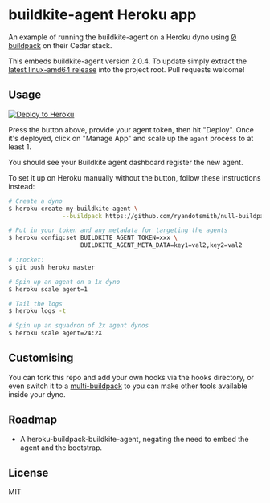 # buildkite-agent Heroku app

An example of running the buildkite-agent on a Heroku dyno using [Ø buildpack](https://github.com/ryandotsmith/null-buildpack) on their Cedar stack.

This embeds buildkite-agent version 2.0.4. To update simply extract the [latest linux-amd64 release](https://github.com/buildkite/agent/releases/latest) into the project root. Pull requests welcome!

## Usage

[![Deploy to Heroku](https://www.herokucdn.com/deploy/button.png)](https://heroku.com/deploy)

Press the button above, provide your agent token, then hit "Deploy". Once it's
deployed, click on "Manage App" and scale up the `agent` process to at least 1.

You should see your Buildkite agent dashboard register the new agent.

To set it up on Heroku manually without the button, follow these instructions instead:

```bash
# Create a dyno
$ heroku create my-buildkite-agent \
               --buildpack https://github.com/ryandotsmith/null-buildpack.git

# Put in your token and any metadata for targeting the agents
$ heroku config:set BUILDKITE_AGENT_TOKEN=xxx \
                    BUILDKITE_AGENT_META_DATA=key1=val2,key2=val2

# :rocket:
$ git push heroku master

# Spin up an agent on a 1x dyno
$ heroku scale agent=1

# Tail the logs
$ heroku logs -t

# Spin up an squadron of 2x agent dynos
$ heroku scale agent=24:2X
```

## Customising

You can fork this repo and add your own hooks via the hooks directory, or even switch it to a [multi-buildpack](https://github.com/ddollar/heroku-buildpack-multi) to you can make other tools available inside your dyno.

## Roadmap

* A heroku-buildpack-buildkite-agent, negating the need to embed the agent and the bootstrap.

## License

MIT
